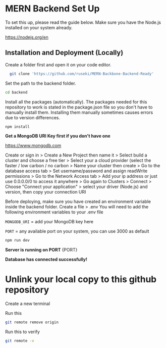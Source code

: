 
# MERN Backend Set Up

To set this up, please read the guide below. Make sure you have the Node.js installed on your system already. 

https://nodejs.org/en


## Installation and Deployment (Locally)

Create a folder first and open it on your code editor.

```bash
  git clone 'https://github.com/ruseki/MERN-Backbone-Backend-Ready'
```

Set the path to the backend folder.
```bash
cd backend
```
    
Install all the packages (automatically). The packages needed for this repository to work is stated in the package.json file so you don't have to manually install them. Installing them manually sometimes causes errors due to version differences.

```bash
npm install
```

**Get a MongoDB URI Key first if you don't have one**

https://www.mongodb.com

Create or sign in > Create a New Project then name it > Select build a cluster and choose a free tier > Select your a cloud provider (select the faster / low carbon / no carbon > Name your cluster then create > Go to the database access tab > Set username/password and assign readWrite permissions > Go to the Network Access tab > Add your ip address or just use 0.0.0.0/0 to access it anywhere > Go again to Clusters > Connect > Choose "Connect your application" > select your driver (Node.js) and version, then copy your connection URI 


Before deploying, make sure you have created an environment variable inside the backend folder.
Create a file > .env
You will need to add the following environment variables to your .env file

`MONGODB_URI` = add your MongoDB key here

`PORT` = any available port on your system, you can use 3000 as default

```bash
npm run dev
```


**Server is running on PORT** {PORT}

**Database has connected successfully!**

# Unlink your local copy to this github repository

Create a new terminal 

Run this
```bash
git remote remove origin
```

Run this to verify
```bash
git remote -v
```